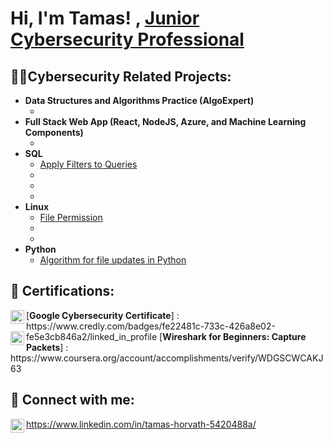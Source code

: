 <h1>Hi, I'm Tamas! , <a href="https://www.linkedin.com/in/tamas-horvath-5420488a/"> Junior Cybersecurity Professional</a>
<h2>👨‍💻Cybersecurity Related Projects:</h2>

- <b>Data Structures and Algorithms Practice (AlgoExpert)</b>
  - []()
- <b>Full Stack Web App (React, NodeJS, Azure, and Machine Learning Components)</b>
  - []() 
- <b>SQL</b>
  - [Apply Filters to Queries](https://drive.google.com/file/d/1UDaTnL624KwOCqkx0lDL65VVogn8Llna/view?usp=sharing)
  - []()
  - []()
  - []()
- <b>Linux</b>
  - [File Permission](https://drive.google.com/file/d/1kKF1lljDzcABtZCP46CRq3KR_43qSvi1/view?usp=sharing)
  - []()
  - []()
- <b>Python</b>
  - [Algorithm for file updates in Python](https://drive.google.com/file/d/1YISv4m0DKkujo5n15_Cj1D7lnkrfQtuM/view?usp=sharing)

<h2>📄 Certifications:</h2>

  <img align="left" alt="TamasH | Googlecert." width="22px" src="https://images.credly.com/images/0bf0f2da-a699-4c82-82e2-56dcf1f2e1c7/image.png" />
  [<b>Google Cybersecurity Certificate</b>] : https://www.credly.com/badges/fe22481c-733c-426a8e02-fe5e3cb846a2/linked_in_profile
  
<img align="left" alt="TamasH | Googlecert2." width="22px" src="https://d3njjcbhbojbot.cloudfront.net/api/utilities/v1/imageproxy/http://coursera-university-assets.s3.amazonaws.com/89/a0db8f3ea3417ca90d4f3a4ca1d73e/coursera-projectnetwork-purplesquare.png?auto=format%2Ccompress&dpr=2&w=80&h=80" /> 
  [<b>Wireshark for Beginners: Capture Packets</b>] : https://www.coursera.org/account/accomplishments/verify/WDGSCWCAKJ63

 
      

   
  
  






<h2> 🤳 Connect with me:</h2>

<img align="left" alt="TamasH | LinkedIn" width="22px" src="https://cdn.jsdelivr.net/npm/simple-icons@v3/icons/linkedin.svg" />https://www.linkedin.com/in/tamas-horvath-5420488a/





